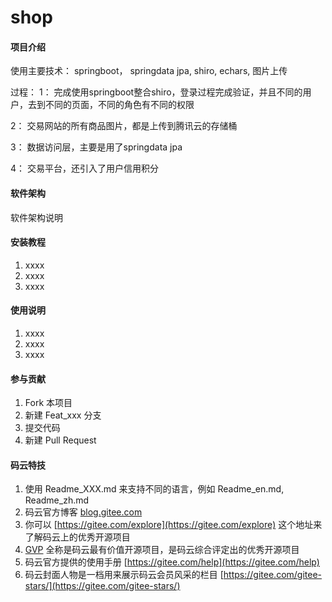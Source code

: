 # shop

#### 项目介绍
使用主要技术： springboot， springdata jpa, shiro, echars, 图片上传

过程： 
1： 完成使用springboot整合shiro，登录过程完成验证，并且不同的用户，去到不同的页面，不同的角色有不同的权限

2： 交易网站的所有商品图片，都是上传到腾讯云的存储桶

3： 数据访问层，主要是用了springdata jpa

4： 交易平台，还引入了用户信用积分

#### 软件架构
软件架构说明


#### 安装教程

1. xxxx
2. xxxx
3. xxxx

#### 使用说明

1. xxxx
2. xxxx
3. xxxx

#### 参与贡献

1. Fork 本项目
2. 新建 Feat_xxx 分支
3. 提交代码
4. 新建 Pull Request


#### 码云特技

1. 使用 Readme\_XXX.md 来支持不同的语言，例如 Readme\_en.md, Readme\_zh.md
2. 码云官方博客 [blog.gitee.com](https://blog.gitee.com)
3. 你可以 [https://gitee.com/explore](https://gitee.com/explore) 这个地址来了解码云上的优秀开源项目
4. [GVP](https://gitee.com/gvp) 全称是码云最有价值开源项目，是码云综合评定出的优秀开源项目
5. 码云官方提供的使用手册 [https://gitee.com/help](https://gitee.com/help)
6. 码云封面人物是一档用来展示码云会员风采的栏目 [https://gitee.com/gitee-stars/](https://gitee.com/gitee-stars/)
